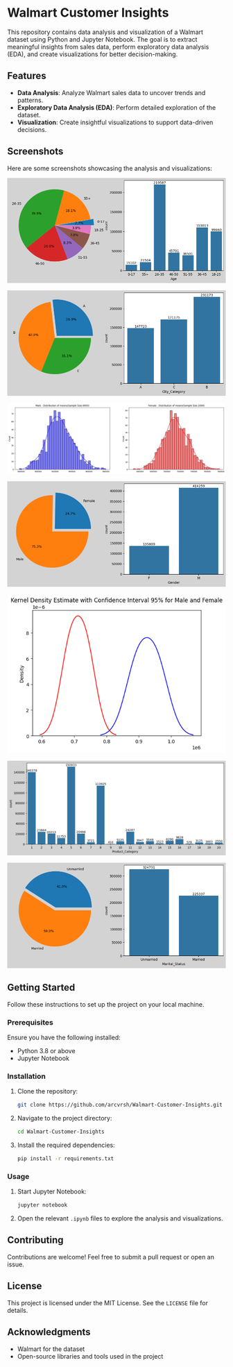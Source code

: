 # Walmart Customer Insights

This repository contains data analysis and visualization of a Walmart dataset using Python and Jupyter Notebook. The goal is to extract meaningful insights from sales data, perform exploratory data analysis (EDA), and create visualizations for better decision-making.

## Features

- **Data Analysis**: Analyze Walmart sales data to uncover trends and patterns.
- **Exploratory Data Analysis (EDA)**: Perform detailed exploration of the dataset.
- **Visualization**: Create insightful visualizations to support data-driven decisions.

## Screenshots

Here are some screenshots showcasing the analysis and visualizations:

![Age Distribution](images/age.png)

![City Category Analysis](images/city_category.png)

![Income Dsitribution by gender](images/distribution.png)

![Gender Distribution](images/gender.png)

![Kernel Density Estimate](images/kernel_density.png)

![Product Category Distribution](images/product_sale.png)

![Marital Status Dsitribution](images/status.png)


## Getting Started

Follow these instructions to set up the project on your local machine.

### Prerequisites

Ensure you have the following installed:
- Python 3.8 or above
- Jupyter Notebook

### Installation

1. Clone the repository:
   ```bash
   git clone https://github.com/arcvrsh/Walmart-Customer-Insights.git
   ```
2. Navigate to the project directory:
   ```bash
   cd Walmart-Customer-Insights
   ```
3. Install the required dependencies:
   ```bash
   pip install -r requirements.txt
   ```

### Usage

1. Start Jupyter Notebook:
   ```bash
   jupyter notebook
   ```
2. Open the relevant `.ipynb` files to explore the analysis and visualizations.

## Contributing

Contributions are welcome! Feel free to submit a pull request or open an issue.

## License

This project is licensed under the MIT License. See the `LICENSE` file for details.

## Acknowledgments

- Walmart for the dataset
- Open-source libraries and tools used in the project
